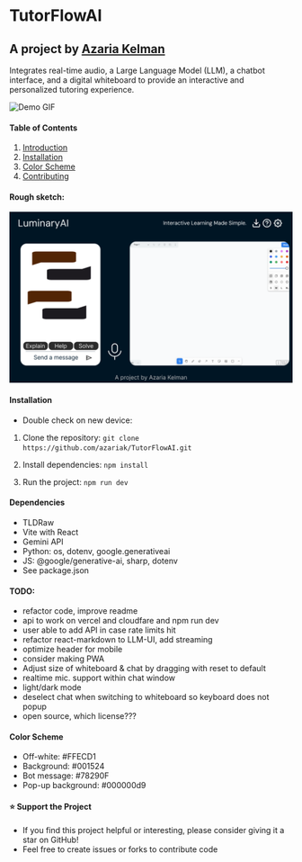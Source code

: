 # TutorFlowAI
## A project by [Azaria Kelman]((mailto:azaria.kelman@mail.utoronto.ca))
Integrates real-time audio, a Large Language Model (LLM), a chatbot interface, and a digital whiteboard to provide an interactive and personalized tutoring experience.

![Demo GIF](src\assets\Demos\TutorFlow-Demo.gif)

#### Table of Contents
1. [Introduction](#TutorFlowAI)
2. [Installation](#installation)
3. [Color Scheme](#color-Scheme)
4. [Contributing](#contributing)

#### Rough sketch:
![Figma](Figma.png)

#### Installation
- Double check on new device:
1. Clone the repository: `git clone https://github.com/azariak/TutorFlowAI.git`

2. Install dependencies: `npm install`

3. Run the project: `npm run dev`

#### Dependencies
- TLDRaw
- Vite with React
- Gemini API
- Python: os, dotenv, google.generativeai
- JS: @google/generative-ai, sharp, dotenv
- See package.json

#### TODO: 
- refactor code, improve readme
- api to work on vercel and cloudfare and npm run dev
- user able to add API in case rate limits hit
- refactor react-markdown to LLM-UI, add streaming
- optimize header for mobile
- consider making PWA
- Adjust size of whiteboard & chat by dragging with reset to default
- realtime mic. support within chat window
- light/dark mode
- deselect chat when switching to whiteboard so keyboard does not popup
- open source, which license???

#### Color Scheme
- Off-white: #FFECD1
- Background: #001524
- Bot message: #78290F
- Pop-up background: #000000d9

#### ⭐ Support the Project
- If you find this project helpful or interesting, please consider giving it a star on GitHub! 
- Feel free to create issues or forks to contribute code
